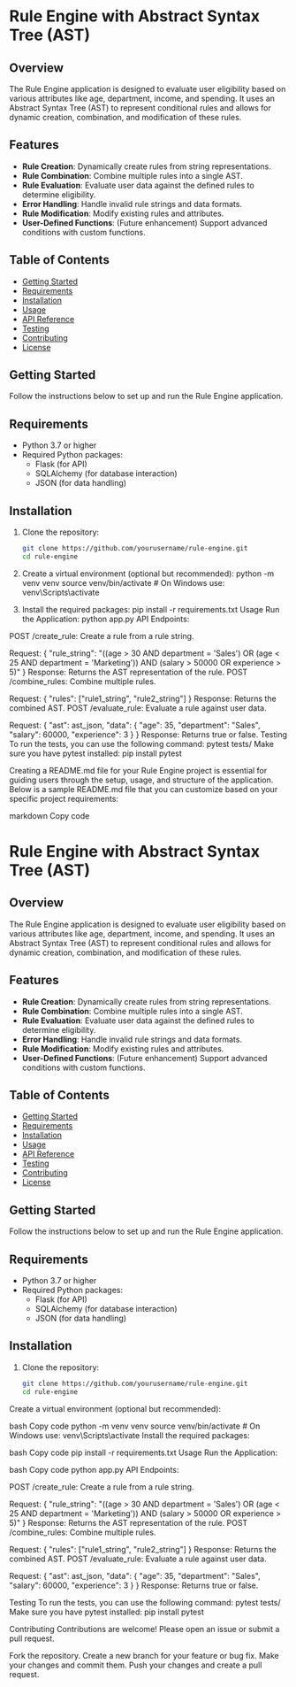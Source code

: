 # Rule Engine with Abstract Syntax Tree (AST)

## Overview

The Rule Engine application is designed to evaluate user eligibility based on various attributes like age, department, income, and spending. It uses an Abstract Syntax Tree (AST) to represent conditional rules and allows for dynamic creation, combination, and modification of these rules.

## Features

- **Rule Creation**: Dynamically create rules from string representations.
- **Rule Combination**: Combine multiple rules into a single AST.
- **Rule Evaluation**: Evaluate user data against the defined rules to determine eligibility.
- **Error Handling**: Handle invalid rule strings and data formats.
- **Rule Modification**: Modify existing rules and attributes.
- **User-Defined Functions**: (Future enhancement) Support advanced conditions with custom functions.

## Table of Contents

- [Getting Started](#getting-started)
- [Requirements](#requirements)
- [Installation](#installation)
- [Usage](#usage)
- [API Reference](#api-reference)
- [Testing](#testing)
- [Contributing](#contributing)
- [License](#license)

## Getting Started

Follow the instructions below to set up and run the Rule Engine application.

## Requirements

- Python 3.7 or higher
- Required Python packages:
  - Flask (for API)
  - SQLAlchemy (for database interaction)
  - JSON (for data handling)

## Installation

1. Clone the repository:

   ```bash
   git clone https://github.com/yourusername/rule-engine.git
   cd rule-engine
   
2. Create a virtual environment (optional but recommended):
   python -m venv venv
source venv/bin/activate  # On Windows use: venv\Scripts\activate

3. Install the required packages:
pip install -r requirements.txt
Usage
Run the Application:
python app.py
API Endpoints:

POST /create_rule: Create a rule from a rule string.

Request: { "rule_string": "((age > 30 AND department = 'Sales') OR (age < 25 AND department = 'Marketing')) AND (salary > 50000 OR experience > 5)" }
Response: Returns the AST representation of the rule.
POST /combine_rules: Combine multiple rules.

Request: { "rules": ["rule1_string", "rule2_string"] }
Response: Returns the combined AST.
POST /evaluate_rule: Evaluate a rule against user data.

Request: { "ast": ast_json, "data": { "age": 35, "department": "Sales", "salary": 60000, "experience": 3 } }
Response: Returns true or false.
Testing
To run the tests, you can use the following command:
pytest tests/
Make sure you have pytest installed:
pip install pytest

Creating a README.md file for your Rule Engine project is essential for guiding users through the setup, usage, and structure of the application. Below is a sample README.md file that you can customize based on your specific project requirements:

markdown
Copy code
# Rule Engine with Abstract Syntax Tree (AST)

## Overview

The Rule Engine application is designed to evaluate user eligibility based on various attributes like age, department, income, and spending. It uses an Abstract Syntax Tree (AST) to represent conditional rules and allows for dynamic creation, combination, and modification of these rules.

## Features

- **Rule Creation**: Dynamically create rules from string representations.
- **Rule Combination**: Combine multiple rules into a single AST.
- **Rule Evaluation**: Evaluate user data against the defined rules to determine eligibility.
- **Error Handling**: Handle invalid rule strings and data formats.
- **Rule Modification**: Modify existing rules and attributes.
- **User-Defined Functions**: (Future enhancement) Support advanced conditions with custom functions.

## Table of Contents

- [Getting Started](#getting-started)
- [Requirements](#requirements)
- [Installation](#installation)
- [Usage](#usage)
- [API Reference](#api-reference)
- [Testing](#testing)
- [Contributing](#contributing)
- [License](#license)

## Getting Started

Follow the instructions below to set up and run the Rule Engine application.

## Requirements

- Python 3.7 or higher
- Required Python packages:
  - Flask (for API)
  - SQLAlchemy (for database interaction)
  - JSON (for data handling)

## Installation

1. Clone the repository:

   ```bash
   git clone https://github.com/yourusername/rule-engine.git
   cd rule-engine
Create a virtual environment (optional but recommended):

bash
Copy code
python -m venv venv
source venv/bin/activate  # On Windows use: venv\Scripts\activate
Install the required packages:

bash
Copy code
pip install -r requirements.txt
Usage
Run the Application:

bash
Copy code
python app.py
API Endpoints:

POST /create_rule: Create a rule from a rule string.

Request: { "rule_string": "((age > 30 AND department = 'Sales') OR (age < 25 AND department = 'Marketing')) AND (salary > 50000 OR experience > 5)" }
Response: Returns the AST representation of the rule.
POST /combine_rules: Combine multiple rules.

Request: { "rules": ["rule1_string", "rule2_string"] }
Response: Returns the combined AST.
POST /evaluate_rule: Evaluate a rule against user data.

Request: { "ast": ast_json, "data": { "age": 35, "department": "Sales", "salary": 60000, "experience": 3 } }
Response: Returns true or false.

Testing
To run the tests, you can use the following command:
pytest tests/
Make sure you have pytest installed:
pip install pytest

Contributing
Contributions are welcome! Please open an issue or submit a pull request.

Fork the repository.
Create a new branch for your feature or bug fix.
Make your changes and commit them.
Push your changes and create a pull request.
